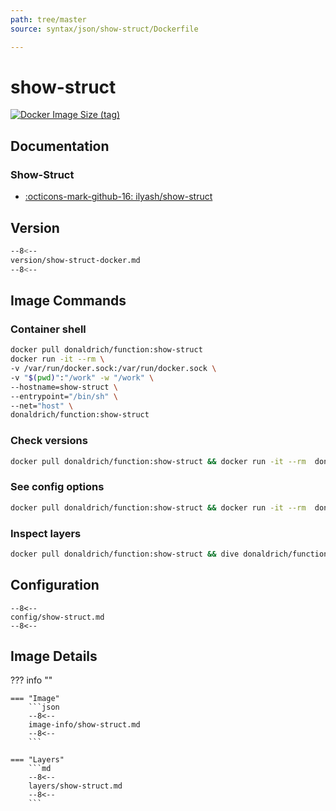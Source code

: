 ```yaml
---
path: tree/master
source: syntax/json/show-struct/Dockerfile

---
```


# show-struct

[![Docker Image Size (tag)](https://img.shields.io/docker/image-size/donaldrich/function/show-struct?color=blue&label=donaldrich/function:show-struct&logo=docker&style=flat-square)](https://hub.docker.com/r/donaldrich/function/show-struct)

## Documentation

### Show-Struct

* [:octicons-mark-github-16: ilyash/show-struct](https://github.com/ilyash/show-struct)

## Version

```sh
--8<--
version/show-struct-docker.md
--8<--
```

## Image Commands

### Container shell

```sh
docker pull donaldrich/function:show-struct
docker run -it --rm \
-v /var/run/docker.sock:/var/run/docker.sock \
-v "$(pwd)":"/work" -w "/work" \
--hostname=show-struct \
--entrypoint="/bin/sh" \
--net="host" \
donaldrich/function:show-struct
```

### Check versions

```sh
docker pull donaldrich/function:show-struct && docker run -it --rm  donaldrich/function:show-struct validate
```

### See config options

```sh
docker pull donaldrich/function:show-struct && docker run -it --rm  donaldrich/function:show-struct help
```

### Inspect layers

```sh
docker pull donaldrich/function:show-struct && dive donaldrich/function:show-struct
```

## Configuration

```
--8<--
config/show-struct.md
--8<--
```

## Image Details

??? info ""

    === "Image"
        ```json
        --8<--
        image-info/show-struct.md
        --8<--
        ```

    === "Layers"
        ```md
        --8<--
        layers/show-struct.md
        --8<--
        ```
